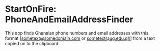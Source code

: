 # StartOnFire: PhoneAndEmailAddressFinder
This app finds Ghanaian phone numbers and email addresses with this format [sometext@somedomain.com or sometext@ug.edu.gh] from a text copied on to the clipboard
